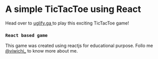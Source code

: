 # A simple TicTacToe using React

Head over to [ uglify.ga ](https://github.com/facebook/create-react-app) to play this exciting TicTacToe game!


### `React based game`

This game was created using reactjs for educational purpose. Follo me [@viwichi_](https://www.instagram.com/viwichi_) to know more about me.
